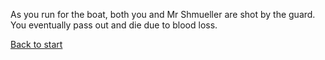 As you run for the boat, both you and Mr Shmueller are shot by the guard. You eventually pass out and die due to blood loss. 

[Back to start](Start.md)